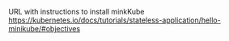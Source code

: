 URL with instructions to install minkKube 
https://kubernetes.io/docs/tutorials/stateless-application/hello-minikube/#objectives


